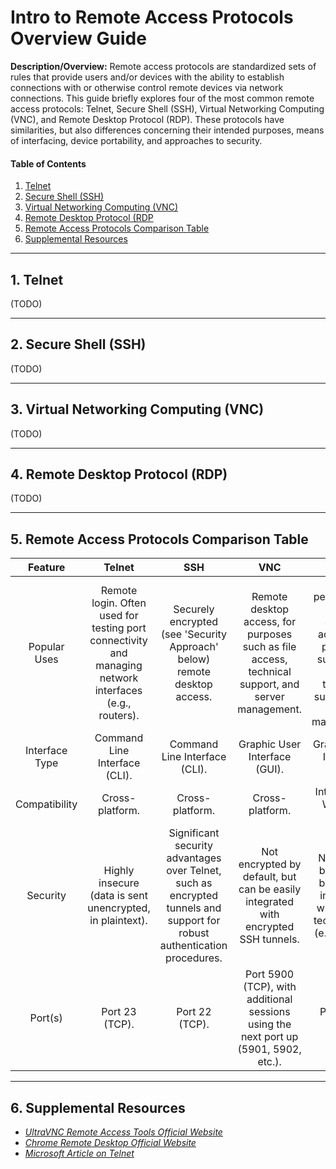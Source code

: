 # Intro to Remote Access Protocols Overview Guide

**Description/Overview:** Remote access protocols are standardized sets of rules that provide users and/or devices with the ability to establish connections with or otherwise control remote devices via network connections. This guide briefly explores four of the most common remote access protocols: Telnet, Secure Shell (SSH), Virtual Networking Computing (VNC), and Remote Desktop Protocol (RDP). These protocols have similarities, but also differences concerning their intended purposes, means of interfacing, device portability, and approaches to security.

#### Table of Contents

1. [Telnet](#telnet)
2. [Secure Shell (SSH)](#ssh)
3. [Virtual Networking Computing (VNC)](#vnc)
4. [Remote Desktop Protocol (RDP](#rdp)
5. [Remote Access Protocols Comparison Table](#table)
6. [Supplemental Resources](#supplemental)

<hr />

## 1. <a name="telnet">Telnet</a>

(TODO)

<hr />

## 2. <a name="ssh">Secure Shell (SSH)</a>

(TODO)

<hr />

## 3. <a name="vnc">Virtual Networking Computing (VNC)</a>

(TODO)

<hr />

## 4. <a name="rdp">Remote Desktop Protocol (RDP)</a>

(TODO)

<hr />

## 5. <a name="table">Remote Access Protocols Comparison Table</a>

| Feature | Telnet | SSH | VNC | RDP |
| :---: | :---: | :---: | :---: | :---: |
| Popular Uses | Remote login. Often used for testing port connectivity and managing network interfaces (e.g., routers). | Securely encrypted (see 'Security Approach' below) remote desktop access. | Remote desktop access, for purposes such as file access, technical support, and server management. | High-performance remote desktop access, for purposes such as file access, technical support, and server management. |
| Interface Type | Command Line Interface (CLI). | Command Line Interface (CLI). | Graphic User Interface (GUI). | Graphic User Interface (GUI). |
| Compatibility | Cross-platform. | Cross-platform. | Cross-platform. | Intended for Windows OSes. |
| Security | Highly insecure (data is sent unencrypted, in plaintext). | Significant security advantages over Telnet, such as encrypted tunnels and support for robust authentication procedures. | Not encrypted by default, but can be easily integrated with encrypted SSH tunnels. | Not secure by default, but can be integrated with secure technologies (e.g., VPNs). |
| Port(s) | Port 23 (TCP). | Port 22 (TCP). | Port 5900 (TCP), with additional sessions using the next port up (5901, 5902, etc.). | Port 3389 (TCP). |

<hr />

## 6. <a name="supplemental">Supplemental Resources</a>

* *[UltraVNC Remote Access Tools Official Website](https://uvnc.com/)*
* *[Chrome Remote Desktop Official Website](https://remotedesktop.google.com/)*
* *[Microsoft Article on Telnet](https://learn.microsoft.com/en-us/windows-server/administration/windows-commands/telnet)*
